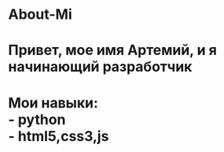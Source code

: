 # About-Mi
<h1>Привет, мое имя Артемий, и я начинающий разработчик<h1>
<p>Мои навыки: </br> 
   - python </br>
   - html5,css3,js </br></p>
